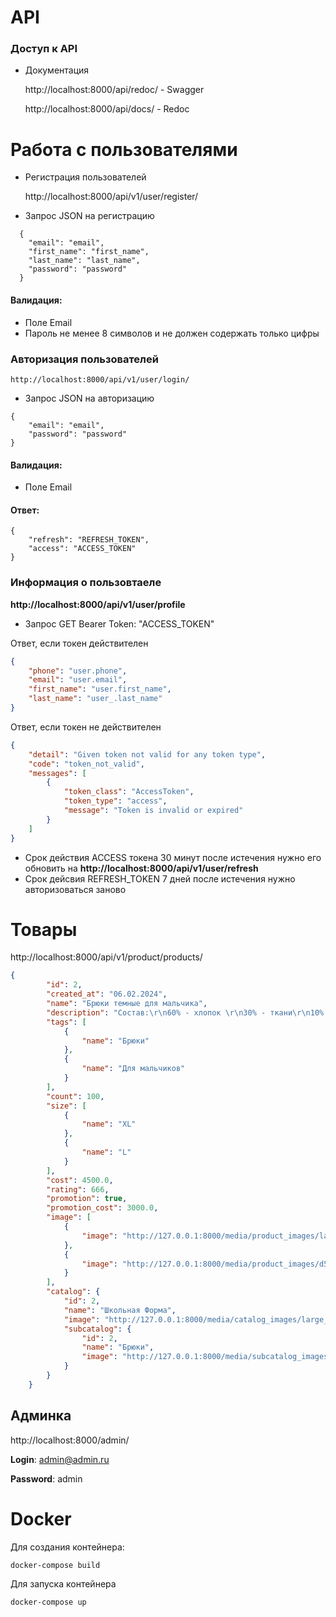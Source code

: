 # API

### Доступ к API
- Документация

    http://localhost:8000/api/redoc/ - Swagger
 
    http://localhost:8000/api/docs/ - Redoc
# Работа с пользователями
- Регистрация пользователей
    
    http://localhost:8000/api/v1/user/register/


- Запрос JSON на регистрацию
```
  {
    "email": "email",
    "first_name": "first_name",
    "last_name": "last_name",
    "password": "password"
  }
  ```
#### Валидация:

- Поле Email
- Пароль не менее 8 символов и не должен содержать только цифры

### Авторизация пользователей 

    http://localhost:8000/api/v1/user/login/

- Запрос JSON на авторизацию
```
{
    "email": "email",
    "password": "password"
}
```
#### Валидация:

- Поле Email

#### Ответ:
```
{
    "refresh": "REFRESH_TOKEN",
    "access": "ACCESS_TOKEN"
}
```


### Информация о пользовтаеле

**http://localhost:8000/api/v1/user/profile**

- Запрос GET Bearer Token: "ACCESS_TOKEN"

Ответ, если токен действителен
```json
{
    "phone": "user.phone",
    "email": "user.email",
    "first_name": "user.first_name",
    "last_name": "user_.last_name"
}
```
Ответ, если токен не действителен
```json
{
    "detail": "Given token not valid for any token type",
    "code": "token_not_valid",
    "messages": [
        {
            "token_class": "AccessToken",
            "token_type": "access",
            "message": "Token is invalid or expired"
        }
    ]
}
```
- Срок действия ACCESS токена 30 минут после истечения нужно его обновить на **http://localhost:8000/api/v1/user/refresh**
- Срок дейсвия REFRESH_TOKEN 7 дней после истечения нужно авторизоваться заново

# Товары

http://localhost:8000/api/v1/product/products/
```json
{
        "id": 2,
        "created_at": "06.02.2024",
        "name": "Брюки темные для мальчика",
        "description": "Состав:\r\n60% - хлопок \r\n30% - ткани\r\n10% - нитки",
        "tags": [
            {
                "name": "Брюки"
            },
            {
                "name": "Для мальчиков"
            }
        ],
        "count": 100,
        "size": [
            {
                "name": "XL"
            },
            {
                "name": "L"
            }
        ],
        "cost": 4500.0,
        "rating": 666,
        "promotion": true,
        "promotion_cost": 3000.0,
        "image": [
            {
                "image": "http://127.0.0.1:8000/media/product_images/large_2.jpg"
            },
            {
                "image": "http://127.0.0.1:8000/media/product_images/d5fcaf91b8476153f2e7ffa0e5966b8c.png"
            }
        ],
        "catalog": {
            "id": 2,
            "name": "Школьная Форма",
            "image": "http://127.0.0.1:8000/media/catalog_images/large_25.jpg",
            "subcatalog": {
                "id": 2,
                "name": "Брюки",
                "image": "http://127.0.0.1:8000/media/subcatalog_images/large_41.jpg"
            }
        }
    }
```

## Админка 
http://localhost:8000/admin/

**Login**: admin@admin.ru

**Password**: admin

# Docker

Для создания контейнера:

```docker-compose build```

Для запуска контейнера

```docker-compose up```


